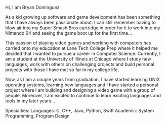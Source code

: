Hi, I am Bryan Dominguez

As a kid growing up software and game development has been something that I have always been passionate about.
I can still remember having to blow air into my Super Smash Bros cartridge in order for it to work into my Nintendo 64 and seeing the game boot up for the first time...

This passion of playing video games and working with computers has carried onto my education at Lane Tech College Prep where it helped me decided that I wanted to pursue a career in Computer Science.
Currently, I am a student at the University of Illinois at Chicago where I study new languages, work with others on challenging projects and build personal projects with those I have met so far in my college life.

Now, as I am a couple years from graduation, I have started learning UNIX operating systems, learning new languages and I have started a personal project where I am building and designing a video game with a group of people. Moreover, I am excited to continue to learn exciting languages and tools in my later years...

Specialties: Languages: C, C++, Java, Python, Swift
Academic: System Programming, Program Design
